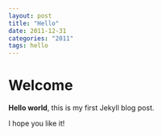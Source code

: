 ```yaml
---
layout: post
title: "Hello"
date: 2011-12-31
categories: "2011"
tags: hello
---
```


# Welcome

**Hello world**, this is my first Jekyll blog post.

I hope you like it!
